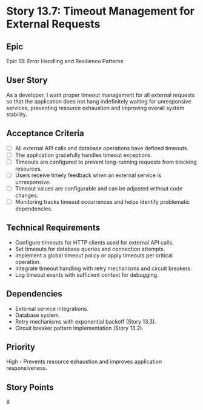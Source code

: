 # Story 13.7: Timeout Management for External Requests

## Epic
Epic 13: Error Handling and Resilience Patterns

## User Story
As a developer, I want proper timeout management for all external requests so that the application does not hang indefinitely waiting for unresponsive services, preventing resource exhaustion and improving overall system stability.

## Acceptance Criteria
- [ ] All external API calls and database operations have defined timeouts.
- [ ] The application gracefully handles timeout exceptions.
- [ ] Timeouts are configured to prevent long-running requests from blocking resources.
- [ ] Users receive timely feedback when an external service is unresponsive.
- [ ] Timeout values are configurable and can be adjusted without code changes.
- [ ] Monitoring tracks timeout occurrences and helps identify problematic dependencies.

## Technical Requirements
- Configure timeouts for HTTP clients used for external API calls.
- Set timeouts for database queries and connection attempts.
- Implement a global timeout policy or apply timeouts per critical operation.
- Integrate timeout handling with retry mechanisms and circuit breakers.
- Log timeout events with sufficient context for debugging.

## Dependencies
- External service integrations.
- Database system.
- Retry mechanisms with exponential backoff (Story 13.3).
- Circuit breaker pattern implementation (Story 13.2).

## Priority
High - Prevents resource exhaustion and improves application responsiveness.

## Story Points
8
